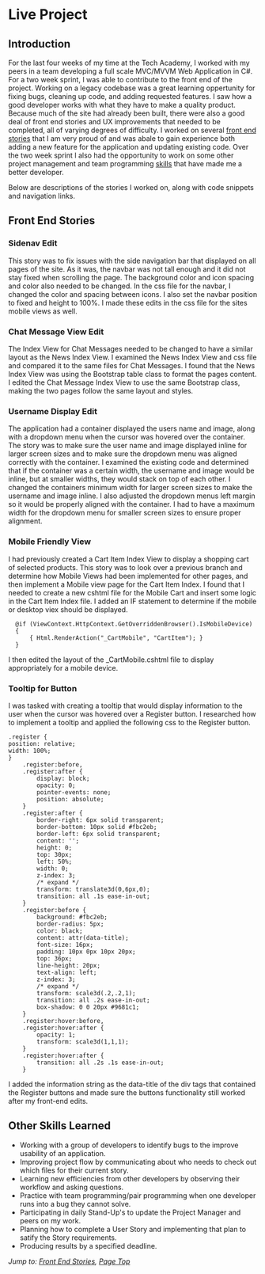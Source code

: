 # Live Project

## Introduction
For the last four weeks of my time at the Tech Academy, I worked with my peers in a team developing a full scale MVC/MVVM Web Application in C#. For a two week sprint, I was able to contribute to the front end of the project. Working on a legacy codebase was a great learning oppertunity for fixing bugs, cleaning up code, and adding requested features. I saw how a good developer works with what they have to make a quality product. Because much of the site had already been built, there were also a good deal of front end stories and UX improvements that needed to be completed, all of varying degrees of difficulty. I worked on several [front end stories](#front-end-stories) that I am very proud of and was abale to gain experience both adding a new feature for the application and updating existing code. Over the two week sprint I also had the opportunity to work on some other project management and team programming [skills](#other-skills-learned) that have made me a better developer.

Below are descriptions of the stories I worked on, along with code snippets and navigation links.

## Front End Stories
### Sidenav Edit
This story was to fix issues with the side navigation bar that displayed on all pages of the site. As it was, the navbar was not tall enough and it did not stay fixed when scrolling the page. The background color and icon spacing and color also needed to be changed. In the css file for the navbar, I changed the color and spacing between icons. I also set the navbar position to fixed and height to 100%. I made these edits in the css file for the sites mobile views as well.

### Chat Message View Edit
The Index View for Chat Messages needed to be changed to have a similar layout as the News Index View. I examined the News Index View and css file and compared it to the same files for Chat Messages. I found that the News Index View was using the Bootstrap table class to format the pages content. I edited the Chat Message Index View to use the same Bootstrap class, making the two pages follow the same layout and styles.

### Username Display Edit
The application had a container displayed the users name and image, along with a dropdown menu when the cursor was hovered over the container. The story was to make sure the user name and image displayed inline for larger screen sizes and to make sure the dropdown menu was aligned correctly with the container. I examined the existing code and determined that if the container was a certain width, the username and image would be inline, but at smaller widths, they would stack on top of each other. I changed the containers minimum width for larger screen sizes to make the username and image inline. I also adjusted the dropdown menus left margin so it would be properly aligned with the container. I had to have a maximum width for the dropdown menu for smaller screen sizes to ensure proper alignment.

### Mobile Friendly View
I had previously created a Cart Item Index View to display a shopping cart of selected products. This story was to look over a previous branch and determine how Mobile Views had been implemented for other pages, and then implement a Mobile view page for the Cart Item Index. I found that I needed to create a new cshtml file for the Mobile Cart and insert some logic in the Cart Item Index file. I added an IF statement to determine if the mobile or desktop viex should be displayed.

      @if (ViewContext.HttpContext.GetOverriddenBrowser().IsMobileDevice)
      {
          { Html.RenderAction("_CartMobile", "CartItem"); }
      }

I then edited the layout of the _CartMobile.cshtml file to display appropriately for a mobile device.

### Tooltip for Button
I was tasked with creating a tooltip that would display information to the user when the cursor was hovered over a Register button. I researched how to implement a tooltip and applied the following css to the Register button.

    .register {
    position: relative;
    width: 100%;
    }
        .register:before,
        .register:after {
            display: block;
            opacity: 0;
            pointer-events: none;
            position: absolute;
        }
        .register:after {
            border-right: 6px solid transparent;
            border-bottom: 10px solid #fbc2eb;
            border-left: 6px solid transparent;
            content: '';
            height: 0;
            top: 30px;
            left: 50%;
            width: 0;
            z-index: 3;
            /* expand */
            transform: translate3d(0,6px,0);
            transition: all .1s ease-in-out;
        }
        .register:before {
            background: #fbc2eb;
            border-radius: 5px;
            color: black;
            content: attr(data-title);
            font-size: 16px;
            padding: 10px 0px 10px 20px;
            top: 36px;
            line-height: 20px;
            text-align: left;
            z-index: 3;
            /* expand */
            transform: scale3d(.2,.2,1);
            transition: all .2s ease-in-out;
            box-shadow: 0 0 20px #9681c1;
        }
        .register:hover:before,
        .register:hover:after {
            opacity: 1;
            transform: scale3d(1,1,1);
        }
        .register:hover:after {
            transition: all .2s .1s ease-in-out;
        }
       
I added the information string as the data-title of the div tags that contained the Register buttons and made sure the buttons functionality still worked after my front-end edits.

## Other Skills Learned
* Working with a group of developers to identify bugs to the improve usability of an application.
* Improving project flow by communicating about who needs to check out which files for their current story.
* Learning new efficiencies from other developers by observing their workflow and asking questions.  
* Practice with team programming/pair programming when one developer runs into a bug they cannot solve.
* Participating in daily Stand-Up's to update the Project Manager and peers on my work.
* Planning how to complete a User Story and implementing that plan to satify the Story requirements.
* Producing results by a specified deadline.
  
*Jump to: [Front End Stories](#front-end-stories), [Page Top](#live-project)*
